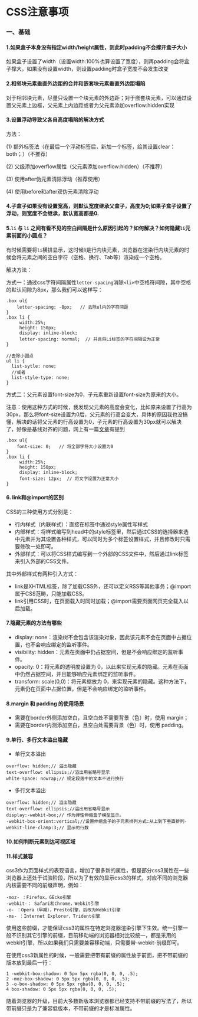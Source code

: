 # CSS注意事项

### 一、基础

#### 1.如果盒子本身没有指定width/height属性，则此时padding不会撑开盒子大小
如果盒子设置了width（设置width:100%也算设置了宽度），则再padding会将盒子撑大，如果没有设置width，则设置padding时盒子宽度不会发生改变

#### 2.相邻块元素垂直外边距的合并和嵌套块元素垂直外边距塌陷
对于相邻块元素，尽量只设置一个块元素的外边距；对于嵌套块元素，可以通过设置父元素上边框，父元素上内边距或者为父元素添加overflow:hidden实现

#### 3.设置浮动导致父各自高度塌陷的解决方式
方法：

(1) 额外标签法（在最后一个浮动标签后，新加一个标签，给其设置clear：both；）（不推荐）

(2) 父级添加overflow属性（父元素添加overflow:hidden）（不推荐）

(3) 使用after伪元素清除浮动（推荐使用）

(4) 使用before和after双伪元素清除浮动

#### 4.子盒子如果没有设置宽高，则默认宽度继承父盒子，高度为0;如果子盒子设置了浮动，则宽度不会继承，默认宽高都是0.

#### 5.`li` 与 `li` 之间有看不见的空白间隔是什么原因引起的？如何解决？如何隐藏`li`元素前面的小圆点？
有时候需要将`li`横排显示，这时候li是行内块元素，浏览器在渲染行内块元素的时候会将元素之间的空白字符（空格、换行、Tab等）渲染成一个空格。

解决方法：

方式一：通过css字符间隔属性`letter-spacing`消除`<li>`中空格符间隙，其中空格的默认间隙为8px，那么我们可以这样写：

```less
.box ul{
	letter-spacing: -8px;   // 去除ul内的字符间距
}
.box li {
     width:25%; 
     height: 150px;
     display: inline-block;
     letter-spacing: normal;  // 并且将Li标签的字符间隔设为正常
}

//去除小圆点
ul li {
  list-sytle: none;
  //或者
  list-style-type: none;
}
```

方式二：父元素设置font-size为0，子元素重新设置font-size为原来的大小。

注意：使用这种方式的时候，我发现父元素的高度会变化，比如原来设置了行高为30px，那么将font-size设置为0后，父元素的行高会变大，具体的原因我也没搞懂，解决的话将父元素的行高设置为0，子元素的行高设置为30px就可以解决了，好像是基线对齐的问题，网上有一篇[文章](https://www.mulingyuer.com/archives/124/#heading-1)有提到

```less
.box ul{
	font-size: 0;   // 将全部字符大小设置为0
}
.box li {
     width:25%; 
     height: 150px;
     display: inline-block;
     font-size: 12px;  // 将文字设置为正常大小
}
```

#### 6. link和@import的区别
CSS的三种使用方式分别是：
- 行内样式（内联样式）：直接在标签中通过style属性写样式
- 内部样式：将样式编写到head中的style标签里，然后通过CSS的选择器来选中元素并为其设置各种样式，可以同时为多个标签设置样式，并且修改时只需要修改一处即可。
- 外部样式：可以将CSS样式编写到一个外部的CSS文件中，然后通过link标签来引入外部的CSS文件。

其中外部样式有两种引入方式：
- link是XHTML标签，除了加载CSS外，还可以定义RSS等其他事务；@import属于CSS范畴，只能加载CSS。
- link引用CSS时，在页面载入时同时加载；@import需要页面网页完全载入以后加载。

#### 7.隐藏元素的方法有哪些
- display: none：渲染树不会包含该渲染对象，因此该元素不会在页面中占据位置，也不会响应绑定的监听事件。
- visibility: hidden：元素在页面中仍占据空间，但是不会响应绑定的监听事件。
- opacity: 0：将元素的透明度设置为 0，以此来实现元素的隐藏。元素在页面中仍然占据空间，并且能够响应元素绑定的监听事件。
- transform: scale(0,0)：将元素缩放为 0，来实现元素的隐藏。这种方法下，元素仍在页面中占据位置，但是不会响应绑定的监听事件。
#### 8.margin 和 padding 的使用场景
- 需要在border外侧添加空白，且空白处不需要背景（色）时，使用 margin；
- 需要在border内测添加空白，且空白处需要背景（色）时，使用 padding。

#### 9.单行、多行文本溢出隐藏

- 单行文本溢出

```
overflow: hidden;// 溢出隐藏
text-overflow: ellipsis;//溢出用省略号显示
white-space: nowrap;// 规定段落中的文本不进行换行
```

- 多行文本溢出

```less
overflow: hidden;// 溢出隐藏
text-overflow: ellipsis;//溢出用省略号显示
display:-webkit-box;// 作为弹性伸缩盒子模型显示。
-webkit-box-orient:vertical;//设置伸缩盒子的子元素排列方式:从上到下垂直排列-webkit-line-clamp:3;// 显示的行数
```

#### 10.如何判断元素到达可视区域

#### 11.样式兼容
css3作为页面样式的表现语言，增加了很多新的属性，但是部分css3属性在一些浏览器上还处于试验阶段，所以为了有效的显示css3的样式，对应不同的浏览器内核需要不同的前缀声明，例如：

```
-moz- ：Firefox，GEcko引擎
-webkit-： Safari和Chrome，Webkit引擎
-o- ：Opera（早期），Presto引擎，后改为Webkit引擎
-ms- ：Internet Explorer，Trident引擎
```

使用这些前缀，才能保证css3的属性在特定浏览器渲染引擎下生效。统一引擎一般不识别其它引擎的前缀，目前移动端的浏览器相对比较统一，都是采用的webkit引擎，所以如果我们只需要兼容移动端，只需要带-webkit-前缀即可。

在使用css3新属性的时候，一般需要把带有前缀的属性放于前面，把不带前缀的版本放到最后一行：

```
1 -webkit-box-shadow: 0 5px 5px rgba(0, 0, 0, .5);
2 -moz-box-shadow: 0 5px 5px rgba(0, 0, 0, .5);
3 -o-box-shadow: 0 5px 5px rgba(0, 0, 0, .5);
4 box-shadow: 0 5px 5px rgba(0, 0, 0, .5);
```

随着浏览器的升级，目前大多数新版本浏览器都已经支持不带前缀的写法了，所以带前缀只是为了兼容低版本，不带前缀的才是标准属性。